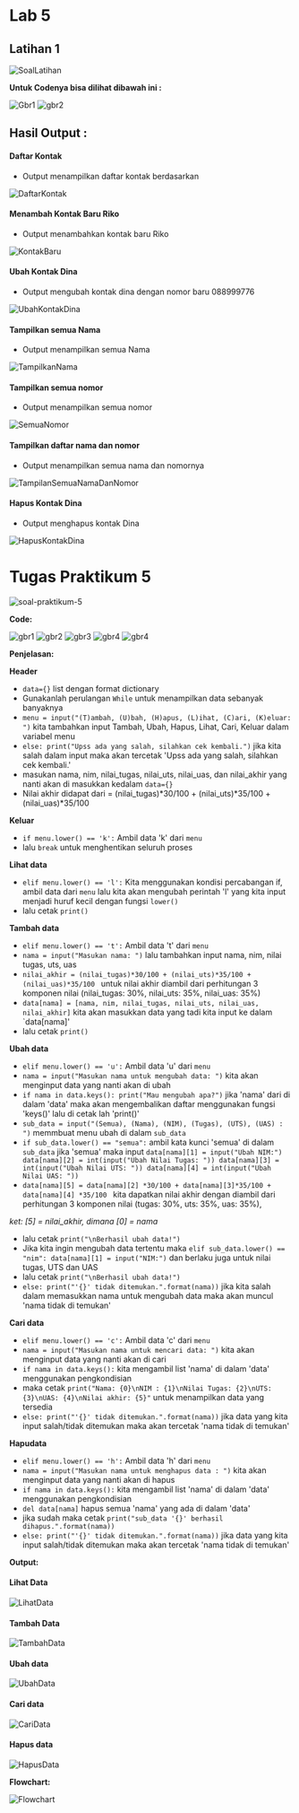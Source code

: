 # Lab 5
## Latihan 1
![SoalLatihan](Latihan/Gambar/SoalLatihan.jpeg)

**Untuk Codenya bisa dilihat dibawah ini :**

![Gbr1](Latihan/Gambar/gbr1.PNG)
![gbr2](Latihan/Gambar/gbr2.PNG)


## Hasil Output :

#### Daftar Kontak

*  Output menampilkan daftar kontak berdasarkan

![DaftarKontak](Latihan/Gambar/DaftarKontak.PNG)

#### Menambah Kontak Baru Riko
* Output menambahkan kontak baru Riko

![KontakBaru](Latihan/Gambar/KontakBaru.PNG)

#### Ubah Kontak Dina
* Output mengubah kontak dina dengan nomor baru 088999776

![UbahKontakDina](Latihan/Gambar/UbahKontakDina.PNG)

#### Tampilkan semua Nama
* Output menampilkan semua Nama

![TampilkanNama](Latihan/Gambar/SemuaNama.PNG)

#### Tampilkan semua nomor
* Output menampilkan semua nomor

![SemuaNomor](Latihan/Gambar/SemuaNomor.PNG)

#### Tampilkan daftar nama dan nomor
* Output menampilkan semua nama dan nomornya

![TampilanSemuaNamaDanNomor](Latihan/Gambar/TampilanNamaDanNomor.PNG)

#### Hapus Kontak Dina
* Output menghapus kontak Dina

![HapusKontakDina](Latihan/Gambar/HapusKontakDina.PNG)


# Tugas Praktikum 5

![soal-praktikum-5](TugasPraktikum/Gambar/Soal.png)

**Code:**

![gbr1](TugasPraktikum/Gambar/gbr1.PNG)
![gbr2](TugasPraktikum/Gambar/gbr2.PNG)
![gbr3](TugasPraktikum/Gambar/gbr3.PNG)
![gbr4](TugasPraktikum/Gambar/gbr4.PNG)
![gbr4](TugasPraktikum/Gambar/gbr5.PNG)

**Penjelasan:**

**Header**
* ``data={}`` list dengan format dictionary
* Gunakanlah perulangan ``While`` untuk menampilkan data sebanyak banyaknya
* ``menu = input("(T)ambah, (U)bah, (H)apus, (L)ihat, (C)ari, (K)eluar: ")`` kita tambahkan input Tambah, Ubah, Hapus, Lihat, Cari, Keluar dalam variabel menu
* ``else: print("Upss ada yang salah, silahkan cek kembali.")`` jika kita salah dalam input maka akan tercetak 'Upss ada yang salah, silahkan cek kembali.'
* masukan nama, nim, nilai_tugas, nilai_uts, nilai_uas, dan nilai_akhir yang nanti akan di masukkan kedalam ``data={}``
* Nilai akhir didapat dari = (nilai_tugas)*30/100 + (nilai_uts)*35/100 + (nilai_uas)*35/100

**Keluar**
* ``if menu.lower() == 'k':`` Ambil data 'k' dari ``menu``
* lalu ``break`` untuk menghentikan seluruh proses

**Lihat data**
* ``elif menu.lower() == 'l':`` Kita menggunakan kondisi percabangan if, ambil data dari ``menu`` lalu kita akan mengubah perintah 'l' yang kita input menjadi huruf kecil dengan fungsi ``lower()``
* lalu cetak ``print()``

**Tambah data**
* ``elif menu.lower() == 't':`` Ambil data 't' dari ``menu``
* ``nama = input("Masukan nama: ")`` lalu tambahkan input nama, nim, nilai tugas, uts, uas
* ``nilai_akhir = (nilai_tugas)*30/100 + (nilai_uts)*35/100 + (nilai_uas)*35/100 `` untuk nilai akhir diambil dari perhitungan 3 komponen nilai (nilai_tugas: 30%, nilai_uts: 35%, nilai_uas: 35%)
* ``data[nama] = [nama, nim, nilai_tugas, nilai_uts, nilai_uas, nilai_akhir]`` kita akan masukkan data yang tadi kita input ke dalam `data[nama]'
* lalu cetak ``print()``

**Ubah data**
* ``elif menu.lower() == 'u':`` Ambil data 'u' dari ``menu``
* ``nama = input("Masukan nama untuk mengubah data: ")`` kita akan menginput data yang nanti akan di ubah
* ``if nama in data.keys(): print("Mau mengubah apa?")`` jika 'nama' dari di dalam 'data' maka akan mengembalikan daftar menggunakan fungsi 'keys()' lalu di cetak lah 'print()'
* ``sub_data = input("(Semua), (Nama), (NIM), (Tugas), (UTS), (UAS) : ")`` memmbuat menu ubah di dalam ``sub_data``
* ``if sub_data.lower() == "semua":`` ambil kata kunci 'semua' di dalam ``sub_data`` jika 'semua' maka input ``data[nama][1] = input("Ubah NIM:") data[nama][2] = int(input("Ubah Nilai Tugas: ")) data[nama][3] = int(input("Ubah Nilai UTS: ")) data[nama][4] = int(input("Ubah Nilai UAS: "))``
* ``data[nama][5] = data[nama][2] *30/100 + data[nama][3]*35/100 + data[nama][4] *35/100 `` kita dapatkan nilai akhir dengan diambil dari perhitungan 3 komponen nilai (tugas: 30%, uts: 35%, uas: 35%),

*ket: [5] = nilai_akhir, dimana [0] = nama*

* lalu cetak ``print("\nBerhasil ubah data!")``
* Jika kita ingin mengubah data tertentu maka ``elif sub_data.lower() == "nim": data[nama][1] = input("NIM:")`` dan berlaku juga untuk nilai tugas, UTS dan UAS
* lalu cetak ``print("\nBerhasil ubah data!")``
* ``else: print("'{}' tidak ditemukan.".format(nama))`` jika kita salah dalam memasukkan nama untuk mengubah data maka akan muncul 'nama tidak di temukan'

**Cari data**
* ``elif menu.lower() == 'c':`` Ambil data 'c' dari ``menu``
* ``nama = input("Masukan nama untuk mencari data: ")`` kita akan menginput data yang nanti akan di cari
* ``if nama in data.keys():`` kita mengambil list 'nama' di dalam 'data' menggunakan pengkondisian
* maka cetak ``print("Nama: {0}\nNIM : {1}\nNilai Tugas: {2}\nUTS: {3}\nUAS: {4}\nNilai akhir: {5}"`` untuk menampilkan data yang tersedia
* ``else: print("'{}' tidak ditemukan.".format(nama))`` jika data yang kita input salah/tidak ditemukan maka akan tercetak 'nama tidak di temukan'

**Hapudata**
* ``elif menu.lower() == 'h':`` Ambil data 'h' dari ``menu``
* ``nama = input("Masukan nama untuk menghapus data : ")`` kita akan menginput data yang nanti akan di hapus
* ``if nama in data.keys():`` kita mengambil list 'nama' di dalam 'data' menggunakan pengkondisian
* ``del data[nama]`` hapus semua 'nama'  yang ada di dalam 'data'
* jika sudah maka cetak ``print("sub_data '{}' berhasil dihapus.".format(nama))``
* ``else: print("'{}' tidak ditemukan.".format(nama))`` jika data yang kita input salah/tidak ditemukan maka akan tercetak 'nama tidak di temukan'



**Output:**

#### Lihat Data

![LihatData](TugasPraktikum/Gambar/LihatData.PNG)

#### Tambah Data

![TambahData](TugasPraktikum/Gambar/TambahData.PNG)

#### Ubah data
![UbahData](TugasPraktikum/Gambar/UbahData.PNG)

#### Cari data

![CariData](TugasPraktikum/Gambar/CariData.PNG)

#### Hapus data

![HapusData](TugasPraktikum/Gambar/HapusData.PNG)


**Flowchart:**


![Flowchart](TugasPraktikum/Gambar/flowchart.png)
